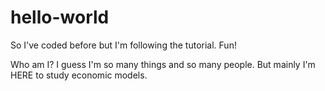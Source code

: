 # hello-world
So I've coded before but I'm following the tutorial. Fun!

Who am I? I guess I'm so many things and so many people. But mainly I'm HERE to study economic models. 
